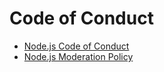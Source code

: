 # Code of Conduct

-   [Node.js Code of Conduct](https://github.com/nodejs/admin/blob/HEAD/CODE_OF_CONDUCT.md)
-   [Node.js Moderation Policy](https://github.com/nodejs/admin/blob/HEAD/Moderation-Policy.md)

